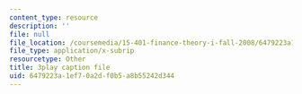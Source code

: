 ```yaml
---
content_type: resource
description: ''
file: null
file_location: /coursemedia/15-401-finance-theory-i-fall-2008/6479223a1ef70a2df0b5a8b55242d344_P03PfYgNjmw.srt
file_type: application/x-subrip
resourcetype: Other
title: 3play caption file
uid: 6479223a-1ef7-0a2d-f0b5-a8b55242d344
---
```


